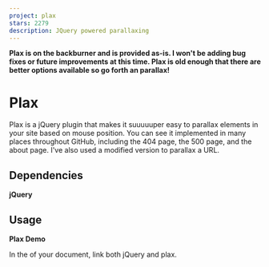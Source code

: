 ```yaml
---
project: plax
stars: 2279
description: JQuery powered parallaxing
---
```


**Plax is on the backburner and is provided as-is. I won't be adding bug fixes or future improvements at this time. Plax is old enough that there are better options available so go forth an parallax!**

Plax
====

Plax is a jQuery plugin that makes it suuuuuper easy to parallax elements in your site based on mouse position. You can see it implemented in many places throughout GitHub, including the 404 page, the 500 page, and the about page. I've also used a modified version to parallax a URL.

Dependencies
------------

**jQuery**

Usage
-----

**Plax Demo**

In the <head> of your document, link both jQuery and plax.

<script type\="text/javascript" src\="/js/jquery.min.js"\></script\>
<script type\="text/javascript" src\="/js/plax.js"\></script\>

Then in your javascript, add each "layer" to the list of layers to be parallaxed. Once that's done, enable Plax and you're good to go.

$('#plax-octocat').plaxify({"xRange":40,"yRange":40})
$('#plax-earth').plaxify({"xRange":20,"yRange":20,"invert":true})
$('#plax-bg').plaxify({"xRange":10,"yRange":10,"invert":true})
$.plax.enable()

Another way is to specify the arguments as data attributes on the layer elements.

<img src\="octocat.png" data-xrange\="40" data-yrange\="40"\>
<img src\="earth.png" data-xrange\="20" data-yrange\="20"\>
<img src\="bg.png" data-xrange\="10" data-yrange\="10" data-invert\="true"\>

Then plaxify them in bulk.

$('img').plaxify()
$.plax.enable()

If you would like your elements to parallax only when a certain element is moused over, you need to supply an argument to `enable()`

$.plax.enable({ "activityTarget": $('#myPlaxDiv')})

You can dynamically redefine the range of a layer by running `plaxify()` on it again. If the id matches another id in the layer array, it will replace it with the new range.

$('#plax-octocat').plaxify({"xRange":40,"yRange":40})
$('#plax-earth').plaxify({"xRange":20,"yRange":20,"invert":true})
$('#plax-bg').plaxify({"xRange":10,"yRange":10,"invert":true})
$.plax.enable()

$('#my-btn').click(function(){
  // bigger range
  $('#plax-octocat').plaxify({"xRange":200,"yRange":200})
})

Documentation
-------------

### plaxify()

Add an item to the list of parallaxing layers. Ranges are centered at the items start location. For example, an item with a 20px range will be able to move 10px forward and 10px backward from its start location.

#### Parameters

`xRange` — **integer:** is the distance across the x-axis the object will travel.

`yRange` — **integer:** is the distance across the y-axis the object will travel.

`invert` — **boolean:** _(optional)_ inverting will invert the direction the object will travel across each axis.\*

\* The same effect can be achieved by providing `xRange` and `yRange` with negative numbers, making it possible to invert only a single axis.

`useTransform` — **boolean:** _(optional)_ defaults - true. When supported translate3d will be used rather than `top` and `left`\*

### enable()

Enable parallaxing.

#### Parameters

`activityTarget` — **Object:** _(optional)_ sets a specific DOM element over which Plax will track the mouse.

`gyroRange` — **Integer / Float:** _(optional)_ sets the degrees of tilt needed to reach full movement in one direction, from the center position. For the full range, two times the degrees tilt is needed. Default value: 30.

### disable()

Disable parallaxing.

#### Parameters

`restorePositions` — **Boolean:** _(optional)_ resets all previously defined layers to their original positions when plax is deactivated.

`clearLayers` — **Boolean:** _(optional)_ clears all previously defined layers when disabling.

Best Practices
--------------

-   Items should be absolutely positioned, with `top:` and `left:` values specified.
    
-   If you plan to parallax a background plane, be sure to give it enough extra "bleed" room so the image stays behind it's frame at all times. Usually your bleed on one side should be equal to half the range you give it, though you can give it more if you are paranoid.
    
-   For more realistic parallaxing (see "how to do the math" below), pick an "anchor object". Base your ranges for each object on the anchor object's range, getting exponentially larger the farther it is supposed to be from the anchor object. For example, an object close to your anchor object might have 2x its range, while an object really far away may have 5x as big a range.
    
-   Objects that appear behind the anchor object should have `invert` set to true.
    

How To Fake It
--------------

Here are a couple real-life examples of parallaxing and a quick description of how you might emulate it with Plax.

### Example #1

Picture driving down the highway. There are three objects: You, in the inside lane, a truck in the outside lane, and a sign on the side of the road. As you drive past the truck, the sign always manages to stay just out of view behind the truck.

#### The lesson

In this case, the truck becomes the "anchor", as it stays relatively still. It is the item upon which all the movement is based. If you were to recreate this scenario in your javascript, the truck would have a small range, say 10–20 pixels. That way, it would move a little, but not too much. Since the car you are in is moving faster relative to the truck it would need a larger range like 50–100 pixels. Finally, the sign, since it is "behind" the truck, will need to have `invert` set to true. Any object behind the "anchor" object should be inverted. Assuming the sign is always about the same distance from the truck as you are (the scenario where you never actually see the sign) then its range should also be around 50–100 pixels.

### Example #2

Picture another driving scenario. You're the passenger in a car driving past a barn. In the distance you can see mountains. If you look at the grass on the side of the road, it seems to be flying by at blazing speed. If you look at the barn, it still appears to be passing by, but much more slowly than the grass. If you look to the mountains in the distance, they pretty much seem to be staying where they are at.

**The lesson**

The principals from the previous scenario are still present in this situation, only the anchor has moved to the back layer (the mountains). Since the mountains are far off in the distance and barely moving, they get a range of 5–10 pixels. Each layer as it comes forward should have a greater range than the layer before it. The barn would probably have 20–30 pixels of range and the grass near the road would probably have 100 pixels of range.

